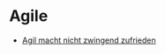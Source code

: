 # Agile

- [Agil macht nicht zwingend zufrieden](https://www.golem.de/news/change-management-was-unternehmen-falsch-machen-wenn-sie-agil-sein-wollen-1902-138864-2.html)